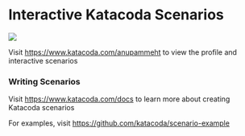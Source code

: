 # Interactive Katacoda Scenarios

[![](http://shields.katacoda.com/katacoda/anupammeht/count.svg)](https://www.katacoda.com/anupammeht "Get your profile on Katacoda.com")

Visit https://www.katacoda.com/anupammeht to view the profile and interactive scenarios

### Writing Scenarios
Visit https://www.katacoda.com/docs to learn more about creating Katacoda scenarios

For examples, visit https://github.com/katacoda/scenario-example
